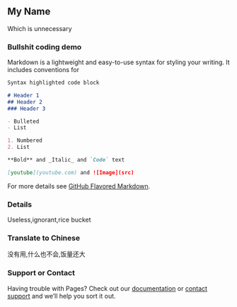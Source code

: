 ## My Name
Which is unnecessary


### Bullshit coding demo

Markdown is a lightweight and easy-to-use syntax for styling your writing. It includes conventions for

```markdown
Syntax highlighted code block

# Header 1
## Header 2
### Header 3

- Bulleted
- List

1. Numbered
2. List

**Bold** and _Italic_ and `Code` text

[youtube](youtube.com) and ![Image](src)
```

For more details see [GitHub Flavored Markdown](https://guides.github.com/features/mastering-markdown/).

### Details
Useless,ignorant,rice bucket
### Translate to Chinese
没有用,什么也不会,饭量还大

### Support or Contact

Having trouble with Pages? Check out our [documentation](https://docs.github.com/categories/github-pages-basics/) or [contact support](https://github.com/contact) and we’ll help you sort it out.
